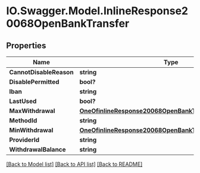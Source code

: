 # IO.Swagger.Model.InlineResponse20068OpenBankTransfer
## Properties

Name | Type | Description | Notes
------------ | ------------- | ------------- | -------------
**CannotDisableReason** | **string** |  | 
**DisablePermitted** | **bool?** |  | 
**Iban** | **string** |  | 
**LastUsed** | **bool?** |  | 
**MaxWithdrawal** | [**OneOfinlineResponse20068OpenBankTransferMaxWithdrawal**](OneOfinlineResponse20068OpenBankTransferMaxWithdrawal.md) |  | 
**MethodId** | **string** |  | 
**MinWithdrawal** | [**OneOfinlineResponse20068OpenBankTransferMinWithdrawal**](OneOfinlineResponse20068OpenBankTransferMinWithdrawal.md) |  | 
**ProviderId** | **string** |  | 
**WithdrawalBalance** | **string** |  | 

[[Back to Model list]](../README.md#documentation-for-models) [[Back to API list]](../README.md#documentation-for-api-endpoints) [[Back to README]](../README.md)

